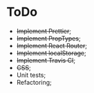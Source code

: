 # ToDo

- ~~Implement Prettier~~;
- ~~Implement PropTypes~~;
- ~~Implement React Router~~;
- ~~Implement localStorage~~;
- ~~Implement Travis CI~~;
- ~~CSS~~;
- Unit tests;
- Refactoring;
